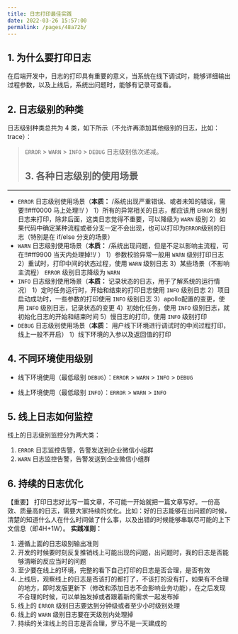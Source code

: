 ```yaml
---
title: 日志打印最佳实践
date: 2022-03-26 15:57:00
permalink: /pages/48a72b/
---
```

## 1. 为什么要打印日志

在后端开发中，日志的打印具有重要的意义，当系统在线下调试时，能够详细输出过程参数，以及上线后，系统出问题时，能够有记录可查看。

## 2. 日志级别的种类

日志级别种类总共为 4 类，如下所示（不允许再添加其他级别的日志，比如：trace）：

>  `ERROR` > `WARN` >  `INFO` >  `DEBUG`
>  日志级别依次递减。
>
>  ## 3.  各种日志级别的使用场景

---

- `ERROR` 日志级别使用场景（**本质：**  /系统出现严重错误、或者未知的错误，需要!!#ff0000 马上处理!!/ ）
  1）所有的异常相关的日志，都应该用 `ERROR`  级别日志来打印，除非后面，这类日志觉得不重要，可以降级为 `WARN` 级别
  2）如果代码中确定某种流程或者分支一定不会出现，也可以打印为`ERROR`级别的日志（特别是在 if/else 分支的场景）
- `WARN` 日志级别使用场景（**本质：**   /系统出现问题，但是不足以影响主流程，可在!!#ff9900 当天内处理掉!!/ ）
  1）参数校验异常一般用 `WARN`  级别打印日志
  2）重试时，打印中间的状态过程，使用 `WARN` 级别日志
  3）某些场景（不影响主流程） `ERROR` 级别日志降级为 `WARN`
- `INFO` 日志级别使用场景（**本质：** 记录状态的日志，用于了解系统的运行情况）
  1）定时任务运行时，开始和结束的打印日志使用 `INFO` 级别日志
  2）项目启动成功时，一些参数的打印使用 `INFO` 级别日志
  3）apollo配置的变更，使用 `INFO` 级别日志，记录状态的变更
  4）初始化任务，使用  `INFO` 级别日志，就初始化日志的开始和结束时间
  5）慢日志的打印，使用 `INFO` 级别打印
- `DEBUG` 日志级别使用场景（**本质**： 用户线下环境进行调试时的中间过程打印，线上一般不开启）
  1）线下环境的入参以及返回值的打印

## 4. 不同环境使用级别

- 线下环境使用（最低级别 `DEBUG`）：`ERROR` > `WARN` >  `INFO` >  `DEBUG`

- 线上环境使用（最低级别 `INFO`）：`ERROR` > `WARN` >  `INFO`

## 5. 线上日志如何监控

线上的日志级别监控分为两大类：

1.  `ERROR` 日志监控告警，告警发送到企业微信小组群
2.  `WARN`  日志监控告警，告警发送到企业微信小组群

## 6. 持续的日志优化

【重要】
打印日志好比写一篇文章，不可能一开始就把一篇文章写好。一份高效、质量高的日志，需要大家持续的优化。比如：好的日志能够在出问题的时候，清楚的知道什么人在什么时间做了什么事，以及出错的时候能够串联尽可能的上下文信息（即4H+1W）。
**实践准则：**

1. 遵循上面的日志级别输出准则
2. 开发的时候要时刻反复推销线上可能出现的问题，出问题时，我的日志是否能够清晰的反应当时的问题
3. 至少要在线上的环境，完整的看下自己打印的日志是否合理，是否有效
4. 上线后，观察线上的日志是否该打的都打了，不该打的没有打，如果有不合理的地方，即时发版更新下（修改和添加日志不会影响业务功能），在之后发现不合理的时候，可以单独发掉或者跟着新的需求一起发布掉
5. 线上的 `ERROR` 级别日志要达到分钟级或者至少小时级别处理
6. 线上的 `WARN` 级别日志要在天级别内处理掉
7. 持续的关注线上的日志是否合理，罗马不是一天建成的